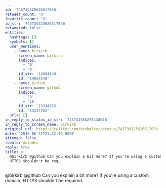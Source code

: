 ```yaml
---
id: '745736325626617856'
retweet_count: '0'
favorite_count: '0'
id_str: '745736325626617856'
retweeted: false
entities:
  hashtags: []
  symbols: []
  user_mentions:
    - name: birkirb
      screen_name: birkirb
      indices:
        - '0'
        - '8'
      id_str: '14064140'
      id: '14064140'
    - name: GitHub
      screen_name: github
      indices:
        - '9'
        - '16'
      id_str: '13334762'
      id: '13334762'
  urls: []
in_reply_to_status_id_str: '745734986276438018'
in_reply_to_screen_name: birkirb
original_url: https://twitter.com/benbalter/status/745736325626617856
date: '2016-06-22T21:52:49.000Z'
sitemap: false
robots: noindex
reply: true
title: >-
  @birkirb @github Can you explain a bit more? If you're using a custom domain,
  HTTPS shouldn't be req…
---
```


@birkirb @github Can you explain a bit more? If you're using a custom domain, HTTPS shouldn't be required.
